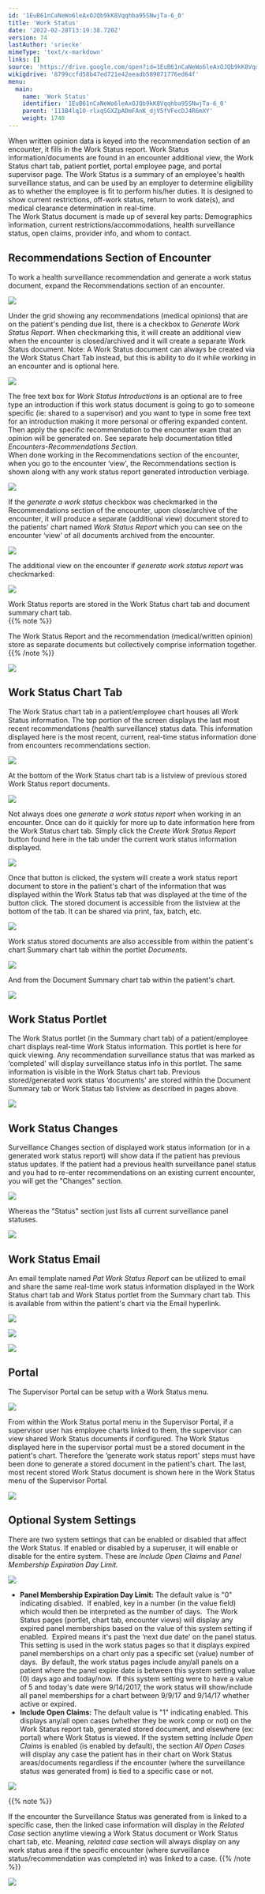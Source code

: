 ```yaml
---
id: '1EuB61nCaNeWo6leAxOJQb9kK8Vqqhba95SNwjTa-6_0'
title: 'Work Status'
date: '2022-02-28T13:19:38.720Z'
version: 74
lastAuthor: 'sriecke'
mimeType: 'text/x-markdown'
links: []
source: 'https://drive.google.com/open?id=1EuB61nCaNeWo6leAxOJQb9kK8Vqqhba95SNwjTa-6_0'
wikigdrive: '8799ccfd58b47ed721e42eeadb589071776ed64f'
menu:
  main:
    name: 'Work Status'
    identifier: '1EuB61nCaNeWo6leAxOJQb9kK8Vqqhba95SNwjTa-6_0'
    parent: '111B4lq1O-rlxqSGXZpADmFAnK_djV5fVFecDJ4R6mXY'
    weight: 1740
---
```

When written opinion data is keyed into the recommendation section of an encounter, it fills in the Work Status report. Work Status information/documents are found in an encounter additional view, the Work Status chart tab, patient portlet, portal employee page, and portal supervisor page. The Work Status is a summary of an employee's health surveillance status, and can be used by an employer to determine eligibility as to whether the employee is fit to perform his/her duties. It is designed to show current restrictions, off-work status, return to work date(s), and medical clearance determination in real-time.  
The Work Status document is made up of several key parts: Demographics information, current restrictions/accommodations, health surveillance status, open claims, provider info, and whom to contact.
  
## Recommendations Section of Encounter  
  
To work a health surveillance recommendation and generate a work status document, expand the Recommendations section of an encounter.
  
![](../work-status.assets/1000000000000556000001A3D43792FD7F558781.png)  

Under the grid showing any recommendations (medical opinions) that are on the patient's pending due list, there is a checkbox to *Generate Work Status Report*. When checkmarking this, it will create an additional view when the encounter is closed/archived and it will create a separate Work Status document. Note: A Work Status document can always be created via the Work Status Chart Tab instead, but this is ability to do it while working in an encounter and is optional here.
  
![](../work-status.assets/100000000000054400000227CDFB399602A46A59.png)  

The free text box for *Work Status Introductions* is an optional are to free type an introduction if this work status document is going to go to someone specific (ie: shared to a supervisor) and you want to type in some free text for an introduction making it more personal or offering expanded content.  
Then apply the specific recommendation to the encounter exam that an opinion will be generated on. See separate help documentation titled *Encounters-Recommendations Section.*  
When done working in the Recommendations section of the encounter, when you go to the encounter ‘view', the Recommendations section is shown along with any work status report generated introduction verbiage.
  
![](../work-status.assets/1000000000000553000002664C991D83E894034F.png)  

If the *generate a work status* checkbox was checkmarked in the Recommendations section of the encounter, upon close/archive of the encounter, it will produce a separate (additional view) document stored to the patients' chart named *Work Status Report* which you can see on the encounter ‘view' of all documents archived from the encounter.
  
![](../work-status.assets/1000000000000556000000E99DBE7A98CEFCB8A3.png)  

The additional view on the encounter if *generate work status report* was checkmarked:
  
![](../work-status.assets/100000000000052D0000026DB4354A0127F85A04.png)  

Work Status reports are stored in the Work Status chart tab and document summary chart tab.  
{{% note %}}

The Work Status Report and the recommendation (medical/written opinion) store as separate documents but collectively comprise information together.
{{% /note %}}
  
![](../work-status.assets/1000000000000552000001D8AE2E917C6314BE05.png)  

  
## Work Status Chart Tab  

The Work Status chart tab in a patient/employee chart houses all Work Status information. The top portion of the screen displays the last most recent recommendations (health surveillance) status data. This information displayed here is the most recent, current, real-time status information done from encounters recommendations section.
  
![](../work-status.assets/10000000000005560000027259AADD1E30473915.png)  

At the bottom of the Work Status chart tab is a listview of previous stored Work Status report documents.
  
![](../work-status.assets/10000000000005540000027E6123FA930CD17C50.png)  

Not always does one *generate a work status report* when working in an encounter. Once can do it quickly for more up to date information here from the Work Status chart tab. Simply click the *Create Work Status Report* button found here in the tab under the current work status information displayed.
  
![](../work-status.assets/100000000000037B0000014867E301486F3F5616.png)  

Once that button is clicked, the system will create a work status report document to store in the patient's chart of the information that was displayed within the Work Status tab that was displayed at the time of the button click. The stored document is accessible from the listview at the bottom of the tab. It can be shared via print, fax, batch, etc.
  
![](../work-status.assets/100000000000055000000256444B12798D14EADA.png)  

Work status stored documents are also accessible from within the patient's chart Summary chart tab within the portlet *Documents*.
  
![](../work-status.assets/10000000000005550000024959DDCD9D9A18F31F.png)  

And from the Document Summary chart tab within the patient's chart.
  
![](../work-status.assets/10000000000005530000014C39A4A47E16FC18A3.png)  

  
## Work Status Portlet  

The Work Status portlet (in the Summary chart tab) of a patient/employee chart displays real-time Work Status information. This portlet is here for quick viewing. Any recommendation surveillance status that was marked as ‘completed' will display surveillance status info in this portlet. The same information is visible in the Work Status chart tab. Previous stored/generated work status ‘documents' are stored within the Document Summary tab or Work Status tab listview as described in pages above.
  
![](../work-status.assets/1000000000000556000002622FA33FA940A84ADA.png)  

  
## Work Status Changes  

Surveillance Changes section of displayed work status information (or in a generated work status report) will show data if the patient has previous status updates. If the patient had a previous health surveillance panel status and you had to re-enter recommendations on an existing current encounter, you will get the "Changes" section.
  
![](../work-status.assets/100000000000054D000002796886512262A1E378.png)  

Whereas the "Status" section just lists all current surveillance panel statuses.
  
![](../work-status.assets/10000000000003E100000211CBD01399D371806C.png)  

  
## Work Status Email  

An email template named *Pat Work Status Report* can be utilized to email and share the same real-time work status information displayed in the Work Status chart tab and Work Status portlet from the Summary chart tab. This is available from within the patient's chart via the Email hyperlink.
  
![](../work-status.assets/10000000000003CA0000011E4A66F5B677FB4783.png)  

  
![](../work-status.assets/10000000000003CA0000011E4A66F5B677FB4783.png)  
  
 ![](../work-status.assets/10000000000003CA0000011E4A66F5B677FB4783.png)  

  
## Portal  

The Supervisor Portal can be setup with a Work Status menu.
  
![](../work-status.assets/100000000000045100000223C33227A37C53E38A.png)  

From within the Work Status portal menu in the Supervisor Portal, if a supervisor user has employee charts linked to them, the supervisor can view shared Work Status documents if configured. The Work Status displayed here in the supervisor portal must be a stored document in the patient's chart. Therefore the ‘generate work status report' steps must have been done to generate a stored document in the patient's chart. The last, most recent stored Work Status document is shown here in the Work Status menu of the Supervisor Portal.
  
![](../work-status.assets/10000000000003F600000278307BDDE56ED0EC01.png)  

  
## Optional System Settings  

There are two system settings that can be enabled or disabled that affect the Work Status. If enabled or disabled by a superuser, it will enable or disable for the entire system. These are *Include Open Claims* and *Panel Membership Expiration Day Limit.*
  
![](../work-status.assets/10000000000001E00000006118973327D7B6848E.png)  

* <strong>Panel Membership Expiration Day Limit:</strong> The default value is "0" indicating disabled.  If enabled, key in a number (in the value field) which would then be interpreted as the number of days.  The Work Status pages (portlet, chart tab, encounter views) will display any expired panel memberships based on the value of this system setting if enabled.  Expired means it's past the ‘next due date' on the panel status. This setting is used in the work status pages so that it displays expired panel memberships on a chart only pas a specific set (value) number of days.  By default, the work status pages include any/all panels on a patient where the panel expire date is between this system setting value (0) days ago and today/now.  If this system setting were to have a value of 5 and today's date were 9/14/2017, the work status will show/include all panel memberships for a chart between 9/9/17 and 9/14/17 whether active or expired.
* <strong>Include Open Claims:</strong> The default value is "1" indicating enabled. This displays any/all open cases (whether they be work comp or not) on the Work Status report tab, generated stored document, and elsewhere (ex: portal) where Work Status is viewed. If the system setting <em>Include Open Claims</em> is enabled (is enabled by default), the section <em>All Open Cases</em> will display any case the patient has in their chart on Work Status areas/documents regardless if the encounter (where the surveillance status was generated from) is tied to a specific case or not.
  
![](../work-status.assets/1000000000000457000001C90A672BCE655A288B.png)  

{{% note %}}

If the encounter the Surveillance Status was generated from is linked to a specific case, then the linked case information will display in the *Related Case* section anytime viewing a Work Status document or Work Status chart tab, etc. Meaning, *related case* section will always display on any work status area if the specific encounter (where surveillance status/recommendation was completed in) was linked to a case.
{{% /note %}}
  
![](../work-status.assets/10000000000003FA000001A02A7175066A149C47.png)  

